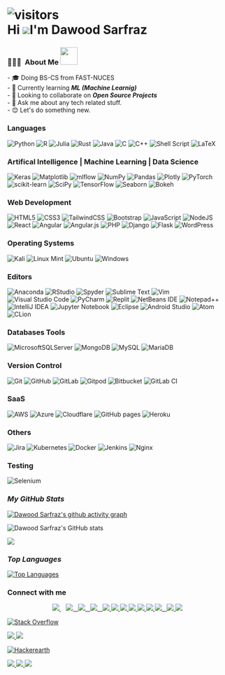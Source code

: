![visitors](https://visitor-badge.glitch.me/badge?page_id=Daudsarfraz&left_color=0088ff) 
<br>
Hi ![](https://user-images.githubusercontent.com/18350557/176309783-0785949b-9127-417c-8b55-ab5a4333674e.gif)I'm Dawood Sarfraz
=============================================================================================================================================

<h3> 👨🏻‍💻 &nbsp;About Me <img src="https://media.giphy.com/media/2rAF2FUn94dIlljSms/giphy.gif" width="40"></h3>
- 🎓 Doing BS-CS from FAST-NUCES<br>
- 🌱 Currently learning <b><i>ML (Machine Learnig)</i></b><br>
- 👯 Looking to collaborate on <b><i>Open Source Projects</i></b><br>
- 💬 Ask me about any tech related stuff.<br>
- 😊 Let's do something new.<br>

### Languages
![Python](https://img.shields.io/badge/python-3670A0?style=for-the-badge&logo=python&logoColor=ffdd54)
![R](https://img.shields.io/badge/r-%23276DC3.svg?style=for-the-badge&logo=r&logoColor=white)
![Julia](https://img.shields.io/badge/-Julia-9558B2?style=for-the-badge&logo=julia&logoColor=white)
![Rust](https://img.shields.io/badge/rust-%23000000.svg?style=for-the-badge&logo=rust&logoColor=white)
![Java](https://img.shields.io/badge/java-%23ED8B00.svg?style=for-the-badge&logo=java&logoColor=white)
![C](https://img.shields.io/badge/c-%2300599C.svg?style=for-the-badge&logo=c&logoColor=white)
![C++](https://img.shields.io/badge/c++-%2300599C.svg?style=for-the-badge&logo=c%2B%2B&logoColor=white)
![Shell Script](https://img.shields.io/badge/shell_script-%23121011.svg?style=for-the-badge&logo=gnu-bash&logoColor=white)
![LaTeX](https://img.shields.io/badge/latex-%23008080.svg?style=for-the-badge&logo=latex&logoColor=white)
### Artifical Intelligence | Machine Learning | Data Science
![Keras](https://img.shields.io/badge/Keras-%23D00000.svg?style=for-the-badge&logo=Keras&logoColor=white)
![Matplotlib](https://img.shields.io/badge/Matplotlib-%23ffffff.svg?style=for-the-badge&logo=Matplotlib&logoColor=black)
![mlflow](https://img.shields.io/badge/mlflow-%23d9ead3.svg?style=for-the-badge&logo=numpy&logoColor=blue)
![NumPy](https://img.shields.io/badge/numpy-%23013243.svg?style=for-the-badge&logo=numpy&logoColor=white)
![Pandas](https://img.shields.io/badge/pandas-%23150458.svg?style=for-the-badge&logo=pandas&logoColor=white)
![Plotly](https://img.shields.io/badge/Plotly-%233F4F75.svg?style=for-the-badge&logo=plotly&logoColor=white)
![PyTorch](https://img.shields.io/badge/PyTorch-%23EE4C2C.svg?style=for-the-badge&logo=PyTorch&logoColor=white)
![scikit-learn](https://img.shields.io/badge/scikit--learn-%23F7931E.svg?style=for-the-badge&logo=scikit-learn&logoColor=white)
![SciPy](https://img.shields.io/badge/SciPy-%230C55A5.svg?style=for-the-badge&logo=scipy&logoColor=%white)
![TensorFlow](https://img.shields.io/badge/TensorFlow-%23FF6F00.svg?style=for-the-badge&logo=TensorFlow&logoColor=white)
![Seaborn](https://img.shields.io/badge/Seaborn-%23FF6F00.svg?style=for-the-badge&logo=Seaborn&logoColor=white)
 ![Bokeh](https://img.shields.io/badge/Bokeh-%23FF6F00.svg?style=for-the-badge&logo=Bokeh&logoColor=white)

### Web Development
![HTML5](https://img.shields.io/badge/html5-%23E34F26.svg?style=for-the-badge&logo=html5&logoColor=white)
![CSS3](https://img.shields.io/badge/css3-%231572B6.svg?style=for-the-badge&logo=css3&logoColor=white)
![TailwindCSS](https://img.shields.io/badge/tailwindcss-%2338B2AC.svg?style=for-the-badge&logo=tailwind-css&logoColor=white)
![Bootstrap](https://img.shields.io/badge/bootstrap-%23563D7C.svg?style=for-the-badge&logo=bootstrap&logoColor=white)
![JavaScript](https://img.shields.io/badge/javascript-%23323330.svg?style=for-the-badge&logo=javascript&logoColor=%23F7DF1E)
![NodeJS](https://img.shields.io/badge/node.js-6DA55F?style=for-the-badge&logo=node.js&logoColor=white)
![React](https://img.shields.io/badge/react-%2320232a.svg?style=for-the-badge&logo=react&logoColor=%2361DAFB)
![Angular](https://img.shields.io/badge/angular-%23DD0031.svg?style=for-the-badge&logo=angular&logoColor=white)
![Angular.js](https://img.shields.io/badge/angular.js-%23E23237.svg?style=for-the-badge&logo=angularjs&logoColor=white)
![PHP](https://img.shields.io/badge/php-%23777BB4.svg?style=for-the-badge&logo=php&logoColor=white)
![Django](https://img.shields.io/badge/django-%23092E20.svg?style=for-the-badge&logo=django&logoColor=white)
![Flask](https://img.shields.io/badge/flask-%23000.svg?style=for-the-badge&logo=flask&logoColor=white)
![WordPress](https://img.shields.io/badge/WordPress-%23117AC9.svg?style=for-the-badge&logo=WordPress&logoColor=white)
### Operating Systems
![Kali](https://img.shields.io/badge/Kali-268BEE?style=for-the-badge&logo=kalilinux&logoColor=white)
![Linux Mint](https://img.shields.io/badge/Linux%20Mint-87CF3E?style=for-the-badge&logo=Linux%20Mint&logoColor=white)
![Ubuntu](https://img.shields.io/badge/Ubuntu-E95420?style=for-the-badge&logo=ubuntu&logoColor=white)
![Windows](https://img.shields.io/badge/Windows-0078D6?style=for-the-badge&logo=windows&logoColor=white)
### Editors
![Anaconda](https://img.shields.io/badge/Anaconda-%2344A833.svg?style=for-the-badge&logo=anaconda&logoColor=white)
![RStudio](https://img.shields.io/badge/RStudio-4285F4?style=for-the-badge&logo=rstudio&logoColor=white)
![Spyder](https://img.shields.io/badge/Spyder-838485?style=for-the-badge&logo=spyder%20ide&logoColor=maroon)
![Sublime Text](https://img.shields.io/badge/sublime_text-%23575757.svg?style=for-the-badge&logo=sublime-text&logoColor=important)
![Vim](https://img.shields.io/badge/VIM-%2311AB00.svg?style=for-the-badge&logo=vim&logoColor=white)
![Visual Studio Code](https://img.shields.io/badge/Visual%20Studio%20Code-0078d7.svg?style=for-the-badge&logo=visual-studio-code&logoColor=white)
![PyCharm](https://img.shields.io/badge/pycharm-143?style=for-the-badge&logo=pycharm&logoColor=black&color=black&labelColor=green)
![Replit](https://img.shields.io/badge/Replit-DD1200?style=for-the-badge&logo=Replit&logoColor=white)
![NetBeans IDE](https://img.shields.io/badge/NetBeansIDE-1B6AC6.svg?style=for-the-badge&logo=apache-netbeans-ide&logoColor=white)
![Notepad++](https://img.shields.io/badge/Notepad++-90E59A.svg?style=for-the-badge&logo=notepad%2b%2b&logoColor=black)
![IntelliJ IDEA](https://img.shields.io/badge/IntelliJIDEA-000000.svg?style=for-the-badge&logo=intellij-idea&logoColor=white)
![Jupyter Notebook](https://img.shields.io/badge/jupyter-%23FA0F00.svg?style=for-the-badge&logo=jupyter&logoColor=white)
![Eclipse](https://img.shields.io/badge/Eclipse-FE7A16.svg?style=for-the-badge&logo=Eclipse&logoColor=white)
![Android Studio](https://img.shields.io/badge/Android%20Studio-3DDC84.svg?style=for-the-badge&logo=android-studio&logoColor=white)
![Atom](https://img.shields.io/badge/Atom-%2366595C.svg?style=for-the-badge&logo=atom&logoColor=white)
![CLion](https://img.shields.io/badge/CLion-black?style=for-the-badge&logo=clion&logoColor=white)
### Databases Tools
![MicrosoftSQLServer](https://img.shields.io/badge/Microsoft%20SQL%20Server-CC2927?style=for-the-badge&logo=microsoft%20sql%20server&logoColor=white)
![MongoDB](https://img.shields.io/badge/MongoDB-%234ea94b.svg?style=for-the-badge&logo=mongodb&logoColor=white)
![MySQL](https://img.shields.io/badge/mysql-%2300f.svg?style=for-the-badge&logo=mysql&logoColor=white)
![MariaDB](https://img.shields.io/badge/MariaDB-003545?style=for-the-badge&logo=mariadb&logoColor=white)
### Version Control
![Git](https://img.shields.io/badge/git-%23F05033.svg?style=for-the-badge&logo=git&logoColor=white)
![GitHub](https://img.shields.io/badge/github-%23121011.svg?style=for-the-badge&logo=github&logoColor=white)
![GitLab](https://img.shields.io/badge/gitlab-%23181717.svg?style=for-the-badge&logo=gitlab&logoColor=white)
![Gitpod](https://img.shields.io/badge/gitpod-f06611.svg?style=for-the-badge&logo=gitpod&logoColor=white)
![Bitbucket](https://img.shields.io/badge/bitbucket-%230047B3.svg?style=for-the-badge&logo=bitbucket&logoColor=white)
![GitLab CI](https://img.shields.io/badge/gitlab%20ci-%23181717.svg?style=for-the-badge&logo=gitlab&logoColor=white)
### SaaS
![AWS](https://img.shields.io/badge/AWS-%23FF9900.svg?style=for-the-badge&logo=amazon-aws&logoColor=white)
![Azure](https://img.shields.io/badge/azure-%230072C6.svg?style=for-the-badge&logo=microsoftazure&logoColor=white)
![Cloudflare](https://img.shields.io/badge/Cloudflare-F38020?style=for-the-badge&logo=Cloudflare&logoColor=white)
![GitHub pages](https://img.shields.io/badge/github%20pages-121013?style=for-the-badge&logo=github&logoColor=white)
![Heroku](https://img.shields.io/badge/heroku-%23430098.svg?style=for-the-badge&logo=heroku&logoColor=white)
### Others
![Jira](https://img.shields.io/badge/jira-%230A0FFF.svg?style=for-the-badge&logo=jira&logoColor=white)
![Kubernetes](https://img.shields.io/badge/kubernetes-%23326ce5.svg?style=for-the-badge&logo=kubernetes&logoColor=white)
![Docker](https://img.shields.io/badge/docker-%230db7ed.svg?style=for-the-badge&logo=docker&logoColor=white)
![Jenkins](https://img.shields.io/badge/jenkins-%232C5263.svg?style=for-the-badge&logo=jenkins&logoColor=white)
![Nginx](https://img.shields.io/badge/nginx-%23009639.svg?style=for-the-badge&logo=nginx&logoColor=white)

### Testing
![Selenium](https://img.shields.io/badge/-selenium-%43B02A?style=for-the-badge&logo=selenium&logoColor=white)
### <b>_**My GitHub Stats**_</b>
[![Dawood Sarfraz's github activity graph](https://github-readme-activity-graph.cyclic.app/graph?username=Daudsarfraz&theme=high-contrast)](https://github.com/Daudsarfraz/github-readme-activity-graph)


 ![Dawood Sarfraz's GitHub stats](https://github-readme-stats.vercel.app/api?username=Daudsarfraz&theme=dark&show_icons=true&background=1c1917)

<a href="http://www.github.com/Daudsarfraz"><img src="https://github-readme-streak-stats.herokuapp.com/?user=Dawoodsarfraz&stroke=ffffff&background=1c1917&ring=0891b2&fire=0891b2&currStreakNum=ffffff&currStreakLabel=0891b2&sideNums=ffffff&sideLabels=ffffff&dates=ffffff&hide_border=true" /></a>

### <b>_**Top Languages**_</b>
<a href="https://github.com/Daudsarfraz" align="right"><img src="https://github-readme-stats.vercel.app/api/top-langs/?username=Daudsarfraz&langs_count=10&title_color=0891b2&text_color=ffffff&icon_color=0891b2&bg_color=1c1917&hide_border=false&locale=en&custom_title=Top%20%Languages" alt="Top Languages" /></a>

### Connect with me
<p align='center'>
 
 <a href = " https://www.linkedin.com/in/dawood-sarfraz-0466541b6">
    <img src="https://img.shields.io/badge/linkedin-%230077B5.svg?&style=for-the-badge&logo=linkedin&logoColor=white" />
 </a>&nbsp;&nbsp;
 
 <a href = " https://www.linkedin.com/in/dawood-sarfraz-0466541b6">
    <img src = "https://img.shields.io/badge/Discord-%235865F2.svg?style=for-the-badge&logo=discord&logoColor=white"/)
 </a>&nbsp;&nbsp;
  
 <a href = " https://www.linkedin.com/in/dawood-sarfraz-0466541b6">
    <img src="https://img.shields.io/badge/Gmail-D14836?style=for-the-badge&logo=gmail&logoColor=white"/)
 </a>&nbsp;&nbsp;
   
<a href = " https://www.linkedin.com/in/dawood-sarfraz-0466541b6">
    <img src="https://img.shields.io/badge/WhatsApp-25D366?style=for-the-badge&logo=whatsapp&logoColor=white"/)
</a>&nbsp;&nbsp;
<a href = " https://www.linkedin.com/in/dawood-sarfraz-0466541b6">
    <img src="https://img.shields.io/badge/WeChat-07C160?style=for-the-badge&logo=wechat&logoColor=white"/)
</a>
              
<a href = "https://www.linkedin.com/in/dawood-sarfraz-0466541b6">
    <img src="https://img.shields.io/badge/Twitter-%231DA1F2.svg?style=for-the-badge&logo=Twitter&logoColor=white"/)
</a>
                                                                                                              
<a href = " https://www.linkedin.com/in/dawood-sarfraz-0466541b6">
    <img src="https://img.shields.io/badge/Telegram-2CA5E0?style=for-the-badge&logo=telegram&logoColor=white"/)
</a>
                                                                                                         
<a href = " https://www.linkedin.com/in/dawood-sarfraz-0466541b6">
    <img src="https://img.shields.io/badge/Slack-4A154B?style=for-the-badge&logo=slack&logoColor=white"/)
</a>
                                                                                                   
<a href="https://medium.com/@dawoodsarfraz0346">
    <img src="https://img.shields.io/badge/instagram-%23E4405F.svg?&style=for-the-badge&logo=instagram&logoColor=white" />        
</a>
                                                                                                                   
<a href="https://twitter.com/DawoodChattha03">
    <img src="https://img.shields.io/badge/Twitter-1DA1F2?style=for-the-badge&logo=twitter&logoColor=white" />        
</a> 
                                                                                                           
<a href="https://dev.to/daudsarfraz">
    <img src="https://img.shields.io/badge/dev.to-0A0A0A?style=for-the-badge&logo=dev.to&logoColor=white"/)
</a>&nbsp;&nbsp;
      
<a href="https://hashnode.com/@Daudsarfraz">
    <img src= "https://img.shields.io/badge/Hashnode-2962FF?style=for-the-badge&logo=hashnode&logoColor=white"/)
</a>
      
<a href="https://medium.com/@dawoodsarfraz0346">
    <img src="https://img.shields.io/badge/Medium-12100E?style=for-the-badge&logo=medium&logoColor=white"/)
</a>
                                                                                                         
![Stack Overflow](https://img.shields.io/badge/-Stackoverflow-FE7A16?style=for-the-badge&logo=stack-overflow&logoColor=white)                          

<a href = "https://www.codechef.com/users/daudsarfaz"/>                                             
<img src ="https://img.shields.io/badge/CodeChef-%23964B00.svg?style=for-the-badge&logo=CodeChef&logoColor=white"/)
</a>              
 
<a href = "https://codeforces.com/profile/DawoodSarfraz"/>                                                                                                     
<img src = "https://img.shields.io/badge/Codeforces-445f9d?style=for-the-badge&logo=Codeforces&logoColor=white"/)
</a>   
                                                                                                                                                
![Hackerearth](https://img.shields.io/badge/HackerEarth-%232C3454.svg?&style=for-the-badge&logo=HackerEarth&logoColor=Blue)
                                                                                                         
<a href = "https://www.hackerrank.com/Daudsarfraz?hr_r=1"/>
<img src = "https://img.shields.io/badge/-Hackerrank-2EC866?style=for-the-badge&logo=HackerRank&logoColor=white"/)
</a>
                                                                                                                
 <a href = "https://leetcode.com/Daudsarfraz/"/>                                                                                                              
 <img src = "https://img.shields.io/badge/LeetCode-000000?style=for-the-badge&logo=LeetCode&logoColor=#d16c06"/)
 </a>
                                                                                                              
 <a href = "https://www.kaggle.com/dawoodsarfraz">
 <img src = "https://img.shields.io/badge/Kaggle-035a7d?style=for-the-badge&logo=kaggle&logoColor=white"/)
  </a>
